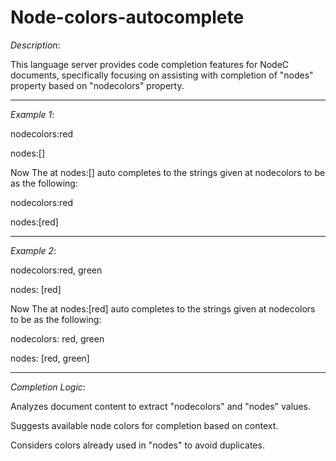 # Node-colors-autocomplete
*Description*:

This language server provides code completion features for NodeC documents, specifically focusing on assisting with completion of "nodes" property based on "nodecolors" property.

-------------------------------------------------------------------------------------------------------------------------------------------------------------------------------------------

*Example 1*:

nodecolors:red

nodes:[]

Now The at nodes:[] auto completes to the strings given at nodecolors to be as the following:

nodecolors:red

nodes:[red]

-------------------------------------------------------------------------------------------------------------------------------------------------------------------------------------------

*Example 2*:

nodecolors:red, green

nodes: [red]

Now The at nodes:[red] auto completes to the strings given at nodecolors to be as the following:

nodecolors: red, green

nodes: [red, green]

-------------------------------------------------------------------------------------------------------------------------------------------------------------------------------------------


*Completion Logic*:

Analyzes document content to extract "nodecolors" and "nodes" values.

Suggests available node colors for completion based on context.

Considers colors already used in "nodes" to avoid duplicates.
